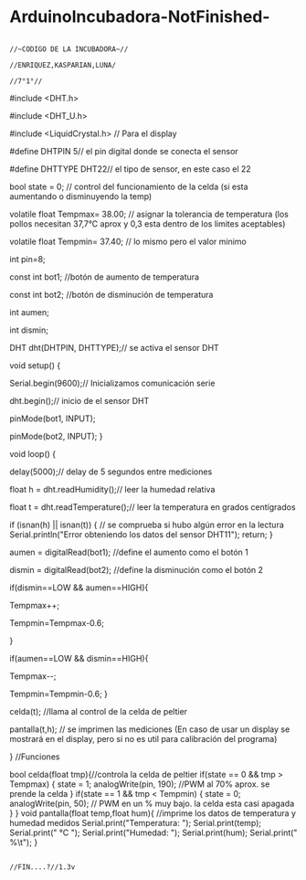 # ArduinoIncubadora-NotFinished-
                                                                              //~CODIGO DE LA INCUBADORA~//
                                                                              //ENRIQUEZ,KASPARIAN,LUNA/
                                                                                      //7°1°// 
#include <DHT.h>

#include <DHT_U.h>

#include <LiquidCrystal.h> // Para el display

#define DHTPIN 5// el pin digital donde se conecta el sensor

#define DHTTYPE DHT22// el tipo de sensor, en este caso el 22
 
bool state = 0; // control del funcionamiento de la celda (si esta aumentando o disminuyendo la temp)
 
volatile float Tempmax= 38.00; // asignar la tolerancia de temperatura (los pollos necesitan 37,7°C aprox y 0,3 esta dentro de los limites aceptables)
 
volatile float Tempmin= 37.40; // lo mismo pero el valor minimo 
 
int pin=8;
 
const int bot1; //botón de aumento de temperatura

const int bot2; //botón de disminución de temperatura

int aumen;

int dismin;
 
DHT dht(DHTPIN, DHTTYPE);// se activa el sensor DHT
 
void setup() {
  
Serial.begin(9600);// Inicializamos comunicación serie
 
dht.begin();// inicio de el sensor DHT
  
pinMode(bot1, INPUT);
  
pinMode(bot2, INPUT);
}
 
void loop() {
    
delay(5000);// delay de 5 segundos entre mediciones
 
float h = dht.readHumidity();// leer la humedad relativa
  
float t = dht.readTemperature();// leer la temperatura en grados centígrados 
 
 
if (isnan(h) || isnan(t)) { // se comprueba si hubo algún error en la lectura
Serial.println("Error obteniendo los datos del sensor DHT11");
return;
}

aumen = digitalRead(bot1); //define el aumento como el botón 1
  
dismin = digitalRead(bot2); //define la disminución como el botón 2

if(dismin==LOW && aumen==HIGH){

Tempmax++;

Tempmin=Tempmax-0.6;
  
}

if(aumen==LOW && dismin==HIGH){
  
Tempmax--;
  
Tempmin=Tempmin-0.6;
  }
  
celda(t); //llama al control de la celda de peltier
  
pantalla(t,h); // se imprimen las mediciones (En caso de usar un display se mostrará en el display, pero si no es util para calibración del programa)
 
}
//Funciones

bool celda(float tmp){//controla la celda de peltier
if(state == 0 && tmp > Tempmax)
  {
state = 1;
analogWrite(pin, 190);   //PWM al  70% aprox. se prende la celda
  }
if(state == 1 && tmp < Tempmin)
  {
state = 0;
analogWrite(pin, 50);   // PWM en un % muy bajo. la celda esta casi apagada
  }
  }
void pantalla(float temp,float hum){ //imprime los datos de temperatura y humedad medidos
Serial.print("Temperatura: ");
Serial.print(temp);
Serial.print(" °C ");
Serial.print("Humedad: ");
Serial.print(hum);
Serial.print(" %\t");
  }
  
                                                                                 
                                                                                 
                                                                                 //FIN....?//1.3v
